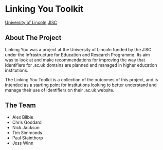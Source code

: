 Linking You Toolkit
===================

[University of Lincoln](http://lincoln.ac.uk)
[JISC](http://www.jisc.ac.uk)

About The Project
-----------------

Linking You was a project at the University of Lincoln funded by the JISC under the Infrastructure for Education and Research Programme. Its aim was to look at and make recommendations for improving the way that identifiers for .ac.uk domains are planned and managed in higher education institutions.

The Linking You Toolkit is a collection of the outcomes of this project, and is intended as a starting point for institutions looking to better understand and manage their use of identifiers on their .ac.uk website.

The Team
--------

* Alex Bilbie
* Chris Goddard
* Nick Jackson
* Tim Simmonds
* Paul Stainthorp
* Joss Winn
